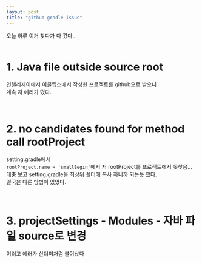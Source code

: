 ```yaml
---
layout: post
title: "github gradle issue"
---
```


오늘 하루 이거 찾다가 다 갔다..  
<br>

# 1. Java file outside source root
인텔리제이에서 이클립스에서 작성한 프로젝트를 github으로 받으니  
계속 저 에러가 떴다.  

<br>

# 2. no candidates found for method call rootProject
setting.gradle에서  
`rootProject.name = 'smallBegin'`에서 저 rootProject를 프로젝트에서 못찾음...  
대충 보고 setting.gradle을 최상위 폴더에 복사 하니까 되는듯 했다.  
결국은 다른 방법이 있었다.  

<br>

# 3. projectSettings - Modules - 자바 파일 source로 변경
이러고 에러가 산더미처럼 불어났다
